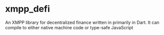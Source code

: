 # xmpp_defi
An XMPP library for decentralized finance written in primarily in Dart. It can compile to either native machine code or type-safe JavaScript

